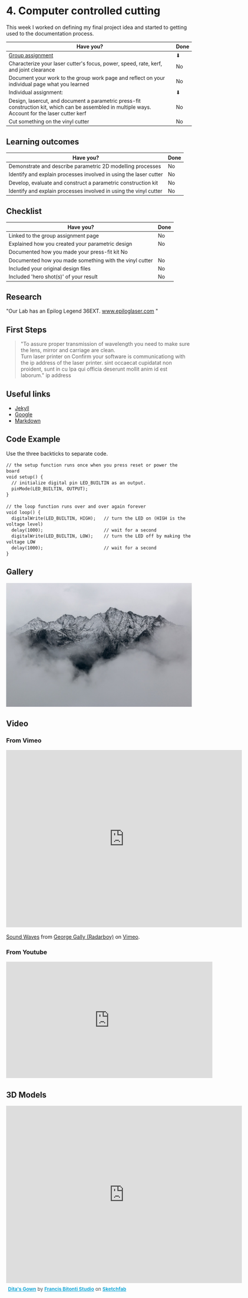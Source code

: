# 4. Computer controlled cutting

This week I worked on defining my final project idea and started to getting used to the documentation process.

| Have you? | Done |
| --------|----------|
|[Group assignment](https://fabacademy.org/2022/labs/incitefocus/group%20projects/computer-controlled-machining/)|&#11015;|
|Characterize your laser cutter's focus, power, speed, rate, kerf, and joint clearance|No|
|Document your work to the group work page and reflect on your individual page what you learned|No|
|Individual assignment:|&#11015;|
|Design, lasercut, and document a parametric press-fit construction kit, which can be assembled in multiple ways. Account for the laser cutter kerf|No|
|Cut something on the vinyl cutter|No|

## Learning outcomes

| Have you? | Done |
| --------|----------|
|Demonstrate and describe parametric 2D modelling processes|No|
|Identify and explain processes involved in using the laser cutter|No|
|Develop, evaluate and construct a parametric construction kit |No|
|Identify and explain processes involved in using the vinyl cutter |No|


## Checklist

| Have you? | Done |
| --------|----------|
| Linked to the group assignment page | No |
| Explained how you created your parametric design| No |
| Documented how you made your press-fit kit No |
| Documented how you made something with the vinyl cutter| No |
| Included your original design files| No |
| Included 'hero shot(s)' of your result  | No |


## Research

"Our Lab has an Epilog Legend 36EXT.  www.epiloglaser.com "

## First Steps
> "To assure proper transmission of wavelength you need to make sure the lens, mirror and carriage are clean.   
> Turn laser printer on
> Confirm your software is communicationg with the ip address of the laser printer.
> sint occaecat cupidatat non proident, sunt in cu
> lpa qui officia deserunt mollit anim id est laborum."  ip address  

## Useful links

- [Jekyll](http://jekyll.org)
- [Google](http://google.com)
- [Markdown](https://en.wikipedia.org/wiki/Markdown)

## Code Example

Use the three backticks to separate code.

```
// the setup function runs once when you press reset or power the board
void setup() {
  // initialize digital pin LED_BUILTIN as an output.
  pinMode(LED_BUILTIN, OUTPUT);
}

// the loop function runs over and over again forever
void loop() {
  digitalWrite(LED_BUILTIN, HIGH);   // turn the LED on (HIGH is the voltage level)
  delay(1000);                       // wait for a second
  digitalWrite(LED_BUILTIN, LOW);    // turn the LED off by making the voltage LOW
  delay(1000);                       // wait for a second
}
```

## Gallery

![](../images/sample-photo.jpg)

## Video

### From Vimeo

<iframe src="https://player.vimeo.com/video/10048961" width="640" height="480" frameborder="0" webkitallowfullscreen mozallowfullscreen allowfullscreen></iframe>
<p><a href="https://vimeo.com/10048961">Sound Waves</a> from <a href="https://vimeo.com/radarboy">George Gally (Radarboy)</a> on <a href="https://vimeo.com">Vimeo</a>.</p>

### From Youtube

<iframe width="560" height="315" src="https://www.youtube.com/embed/jjNgJFemlC4" frameborder="0" allow="autoplay; encrypted-media" allowfullscreen></iframe>

## 3D Models

<div class="sketchfab-embed-wrapper"><iframe width="640" height="480" src="https://sketchfab.com/models/658c8f8a2f3042c3ad7bdedd83f1c915/embed" frameborder="0" allow="autoplay; fullscreen; vr" mozallowfullscreen="true" webkitallowfullscreen="true"></iframe>

<p style="font-size: 13px; font-weight: normal; margin: 5px; color: #4A4A4A;">
    <a href="https://sketchfab.com/models/658c8f8a2f3042c3ad7bdedd83f1c915?utm_medium=embed&utm_source=website&utm_campaign=share-popup" target="_blank" style="font-weight: bold; color: #1CAAD9;">Dita&#39;s Gown</a>
    by <a href="https://sketchfab.com/francisbitontistudio?utm_medium=embed&utm_source=website&utm_campaign=share-popup" target="_blank" style="font-weight: bold; color: #1CAAD9;">Francis Bitonti Studio</a>
    on <a href="https://sketchfab.com?utm_medium=embed&utm_source=website&utm_campaign=share-popup" target="_blank" style="font-weight: bold; color: #1CAAD9;">Sketchfab</a>
</p>
</div>
